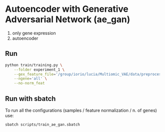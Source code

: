 # Autoencoder with Generative Adversarial Network (ae_gan)
1. only gene expression 
2. autoencoder

## Run
```bash
python train/training.py \
    --folder experiment_1 \
    --gex_feature_file='/group/iorio/lucia/Multiomic_VAE/data/preprocessed/gene_expression_all.csv.gz' \
    --ngene='all' \
    --no-norm_feat
```

## Run with sbatch
To run all the configurations (samples / feature normalization / n. of genes) use:
```bash
sbatch scripts/train_ae_gan.sbatch
```